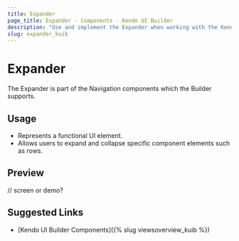 ```yaml
---
title: Expander
page_title: Expander - Components - Kendo UI Builder
description: "Use and implement the Expander when working with the Kendo UI Builder tool for creating and managing Angular and AngularJS-based web applications."
slug: expander_kuib
---
```


# Expander

The Expander is part of the Navigation components which the Builder supports.

## Usage

* Represents a functional UI element.
* Allows users to expand and collapse specific component elements such as rows.

## Preview

// screen or demo?

## Suggested Links

* [Kendo UI Builder Components]({% slug viewsoverview_kuib %})
